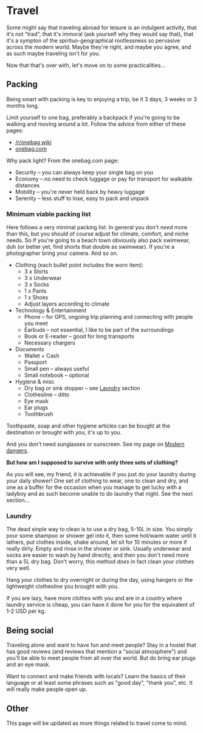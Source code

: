 # Travel

Some might say that traveling abroad for leisure is an indulgent activity,
that it's not "trad", that it's immoral (ask yourself why they would say that),
that it's a sympton of the spirituo-geographical rootlessness so pervasive
across the modern world. Maybe they're right, and maybe you agree, and as
such maybe traveling isn't for you.

Now that that's over with, let's move on to some practicalities...

## Packing

Being smart with packing is key to enjoying a trip, be it 3 days, 3 weeks or
3 months long.

Limit yourself to one bag, preferably a backpack if you're going to be walking
and moving around a lot. Follow the advice from either of these pages:

- [/r/onebag wiki](https://www.reddit.com/r/onebag/wiki/index)
- [onebag.com](https://www.onebag.com/)

Why pack light? From the onebag.com page:

- Security – you can always keep your single bag on you
- Economy – no need to check luggage or pay for transport for walkable distances
- Mobility – you're never held back by heavy luggage
- Serenity – less stuff to lose, easy to pack and unpack

### Minimum viable packing list

Here follows a very minimal packing list. In general you don't _need_ more than
this, but you should of course adjust for climate, comfort, and niche needs.
So if you're going to a beach town obviously also pack swimwear, duh (or better
yet, find shorts that double as swimwear). If you're a photographer bring your
camera. And so on.

- Clothing (each bullet point includes the worn item):
  - 3 x Shirts
  - 3 x Underwear
  - 3 x Socks
  - 1 x Pants
  - 1 x Shoes
  - Adjust layers according to climate
- Technology & Entertainment
  - Phone – for GPS, ongoing trip planning and connecting with people you meet
  - Earbuds – not essential, I like to be part of the surroundings
  - Book or E-reader – good for long transports
  - Necessary chargers
- Documents
  - Wallet + Cash
  - Passport
  - Small pen – always useful
  - Small notebook – optional
- Hygiene & misc
  - Dry bag _or_ sink stopper – see [Laundry](#laundry) section
  - Clothesline – ditto
  - Eye mask
  - Ear plugs
  - Toothbrush

Toothpaste, soap and other hygiene articles can be bought at the destination or
brought with you, it's up to you.

And you don't need sunglasses or sunscreen. See my page on
[Modern dangers](modern-dangers.md).

**But how am I supposed to survive with only three sets of clothing?**

As you will see, my friend, it is achievable if you just do your laundry during
your daily shower! One set of clothing to wear, one to clean and dry, and one
as a buffer for the occasion when you manage to get lucky with a ladyboy and
as such become unable to do laundry that night. See the next section...

### Laundry

The dead sinple way to clean is to use a dry bag, 5-10L in size. You simply pour
some shampoo or shower gel into it, then some hot/warm water until it lathers,
put clothes inside, shake around, let sit for 10 minutes or more if really
dirty. Empty and rinse in the shower or sink. Usually underwear and socks are
easier to wash by hand directly, and then you don't need more than a 5L dry bag.
Don't worry, this method _does_ in fact clean your clothes very well.

Hang your clothes to dry overnight or during the day, using hangers or the
lightweight clothesline you brought with you.

If you are lazy, have more clothes with you and are in a country where laundry
service is cheap, you can have it done for you for the equivalent of 1-2 USD
per kg.

## Being social

Traveling alone and want to have fun and meet people? Stay in a hostel that has
good reviews (and reviews that mention a "social atmosphere") and you'll be able
to meet people from all over the world. But do bring ear plugs and an eye mask.

Want to connect and make friends with locals? Learn the basics of their language
or at least some phrases such as "good day", "thank you", etc. It will really
make people open up.

## Other

This page will be updated as more things related to travel come to mind.
